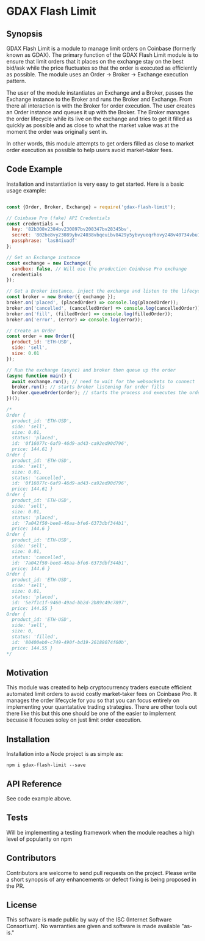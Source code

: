 # GDAX Flash Limit

## Synopsis

GDAX Flash Limit is a module to manage limit orders on Coinbase (formerly known as GDAX).  The primary function of the GDAX Flash Limit module is to ensure that limit orders that it places on the exchange stay on the best bid/ask while the price fluctuates so that the order is executed as efficiently as possible.  The module uses an Order -> Broker -> Exchange execution pattern.

The user of the module instantiates an Exchange and a Broker, passes the Exchange instance to the Broker and runs the Broker and Exchange.  From there all interaction is with the Broker for order execution.  The user creates an Order instance and queues it up with the Broker.  The Broker manages the order lifecycle while its live on the exchange and tries to get it filled as quickly as possible and as close to what the market value was at the moment the order was originally sent in.  

In other words, this module attempts to get orders filled as close to market order execution as possible to help users avoid market-taker fees.                                                                  

## Code Example

Installation and instantiation is very easy to get started.  Here is a basic usage example:

```js

const {Order, Broker, Exchange} = require('gdax-flash-limit');

// Coinbase Pro (fake) API Credentials
const credentials = {
  key: '82b308v2384bv230897bv208347bv28345bv',
  secret: '802be8vy23089ybv24038vbqeuibv8429y5ybvyueqrhovy248v40734vbu103uvb938v/3v1==',
  passphrase: 'las84iuadf'
};

// Get an Exchange instance
const exchange = new Exchange({
  sandbox: false, // Will use the production Coinbase Pro exchange
  credentials
});

// Get a Broker instance, inject the exchange and listen to the lifecycle events
const broker = new Broker({ exchange });
broker.on('placed', (placedOrder) => console.log(placedOrder));
broker.on('cancelled', (cancelledOrder) => console.log(cancelledOrder));
broker.on('fill', (filledOrder) => console.log(filledOrder));
broker.on('error', (error) => console.log(error));

// Create an Order
const order = new Order({
  product_id: 'ETH-USD',
  side: 'sell',
  size: 0.01
});

// Run the exchange (async) and broker then queue up the order 
(async function main() {
  await exchange.run(); // need to wait for the websockets to connect
  broker.run(); // starts broker listening for order fills
  broker.queueOrder(order); // starts the process and executes the orders
})();

/*
Order {
  product_id: 'ETH-USD',
  side: 'sell',
  size: 0.01,
  status: 'placed',
  id: '0f16077c-6af9-46d9-ad43-ca92ed90d796',
  price: 144.61 }
Order {
  product_id: 'ETH-USD',
  side: 'sell',
  size: 0.01,
  status: 'cancelled',
  id: '0f16077c-6af9-46d9-ad43-ca92ed90d796',
  price: 144.61 }
Order {
  product_id: 'ETH-USD',
  side: 'sell',
  size: 0.01,
  status: 'placed',
  id: '7a042f50-bee8-46aa-bfe6-6373dbf344b1',
  price: 144.6 }
Order {
  product_id: 'ETH-USD',
  side: 'sell',
  size: 0.01,
  status: 'cancelled',
  id: '7a042f50-bee8-46aa-bfe6-6373dbf344b1',
  price: 144.6 }
Order {
  product_id: 'ETH-USD',
  side: 'sell',
  size: 0.01,
  status: 'placed',
  id: '5e7f1c1f-9460-49ad-bb2d-2b89c49c7897',
  price: 144.55 }
Order {
  product_id: 'ETH-USD',
  side: 'sell',
  size: 0,
  status: 'filled',
  id: '80400eb0-c749-490f-bd19-26188074f60b',
  price: 144.55 }
*/
```

## Motivation

This module was created to help cryptocurrency traders execute efficient automated limit orders to avoid costly market-taker fees on Coinbase Pro.  It manages the order lifecycle for you so that you can focus entirely on implementing your quantatative trading strategies.  There are other tools out there like this but this one should be one of the easier to implement becuase it focuses soley on just limit order execution. 

## Installation

Installation into a Node project is as simple as:

```shell
npm i gdax-flash-limit --save
```

## API Reference

See code example above.

## Tests

Will be implementing a testing framework when the module reaches a high level of popularity on npm

## Contributors

Contributors are welcome to send pull requests on the project.  Please write a short synopsis of any enhancements or defect fixing is being proposed in the PR.

## License

This software is made public by way of the ISC (Internet Software Consortium).  No warranties are given and software is made available "as-is."